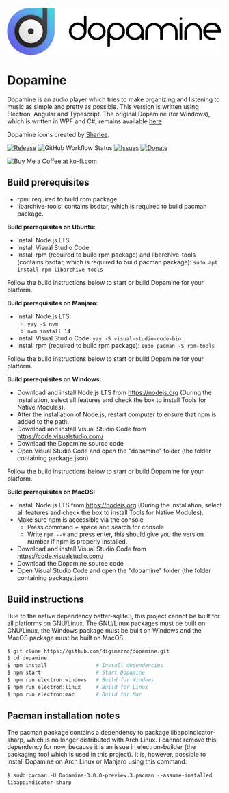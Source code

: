 ![Dopamine](Dopamine.full.png)

# Dopamine

Dopamine is an audio player which tries to make organizing and listening to music as simple and pretty as possible. This version is written using Electron, Angular and Typescript. The original Dopamine (for Windows), which is written in WPF and C#, remains available <a href="https://github.com/digimezzo/dopamine-windows">here</a>.

Dopamine icons created by <a href="https://www.itssharl.ee/">Sharlee</a>.

[![Release](https://img.shields.io/github/release/digimezzo/dopamine.svg?style=flat-square&include_prereleases)](https://github.com/digimezzo/dopamine/releases/latest)
![GitHub Workflow Status](https://img.shields.io/github/workflow/status/digimezzo/dopamine/Build%20-%20All%20platforms?style=flat-square)
[![Issues](https://img.shields.io/github/issues/digimezzo/dopamine.svg?style=flat-square)](https://github.com/digimezzo/dopamine/issues)
[![Donate](https://img.shields.io/badge/Donate-PayPal-green.svg)](https://www.paypal.com/cgi-bin/webscr?cmd=_s-xclick&hosted_button_id=MQALEWTEZ7HX8)

<a href='https://ko-fi.com/S6S11K63U' target='_blank'><img height='36' style='border:0px;height:36px;' src='https://az743702.vo.msecnd.net/cdn/kofi1.png?v=2' border='0' alt='Buy Me a Coffee at ko-fi.com' /></a>

## Build prerequisites

-   rpm: required to build rpm package
-   libarchive-tools: contains bsdtar, which is required to build pacman package.

**Build prerequisites on Ubuntu:**

-   Install Node.js LTS
-   Install Visual Studio Code
-   Install rpm (required to build rpm package) and libarchive-tools (contains bsdtar, which is required to build pacman package): `sudo apt install rpm libarchive-tools`

Follow the build instructions below to start or build Dopamine for your platform.

**Build prerequisites on Manjaro:**

-   Install Node.js LTS:
    -   `yay -S nvm`
    -   `nvm install 14`
-   Install Visual Studio Code: `yay -S visual-studio-code-bin`
-   Install rpm (required to build rpm package): `sudo pacman -S rpm-tools`

Follow the build instructions below to start or build Dopamine for your platform.

**Build prerequisites on Windows:**

-   Download and install Node.js LTS from https://nodejs.org (During the installation, select all features and check the box to install Tools for Native Modules).
-   After the installation of Node.js, restart computer to ensure that npm is added to the path.
-   Download and install Visual Studio Code from https://code.visualstudio.com/
-   Download the Dopamine source code
-   Open Visual Studio Code and open the "dopamine" folder (the folder containing package.json)

Follow the build instructions below to start or build Dopamine for your platform.

**Build prerequisites on MacOS:**

-   Install Node.js LTS from https://nodejs.org (During the installation, select all features and check the box to install Tools for Native Modules).
-   Make sure npm is accessible via the console
    - Press command + space and search for console
    - Write `npm --v` and press enter, this should give you the version number if npm is properly installed.
-   Download and install Visual Studio Code from https://code.visualstudio.com/
-   Download the Dopamine source code
-   Open Visual Studio Code and open the "dopamine" folder (the folder containing package.json)

## Build instructions

Due to the native dependency better-sqlite3, this project cannot be built for all platforms on GNU/Linux. The GNU/Linux packages must be built on GNU/Linux, the Windows package must be built on Windows and the MacOS package must be built on MacOS.

```bash
$ git clone https://github.com/digimezzo/dopamine.git
$ cd dopamine
$ npm install                # Install dependencies
$ npm start                  # Start Dopamine
$ npm run electron:windows   # Build for Windows
$ npm run electron:linux     # Build for Linux
$ npm run electron:mac       # Build for Mac
```

## Pacman installation notes

The pacman package contains a dependency to package libappindicator-sharp, which is no longer distributed with Arch Linux. I cannot remove this dependency for now, because it is an issue in electron-builder (the packaging tool which is used in this project). It is, however, possible to install Dopamine on Arch Linux or Manjaro using this command:

`$ sudo pacman -U Dopamine-3.0.0-preview.3.pacman --assume-installed libappindicator-sharp`
